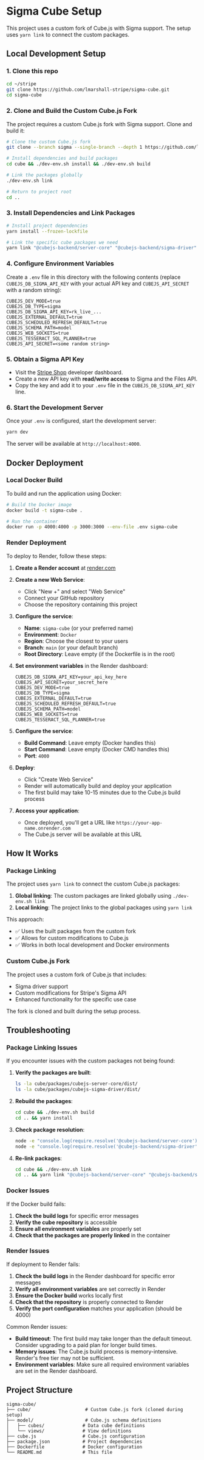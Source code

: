 # Sigma Cube Setup

This project uses a custom fork of Cube.js with Sigma support. The setup uses `yarn link` to connect the custom packages.

## Local Development Setup

### 1. Clone this repo

```sh
cd ~/stripe
git clone https://github.com/lmarshall-stripe/sigma-cube.git
cd sigma-cube
```

### 2. Clone and Build the Custom Cube.js Fork

The project requires a custom Cube.js fork with Sigma support. Clone and build it:

```sh
# Clone the custom Cube.js fork
git clone --branch sigma --single-branch --depth 1 https://github.com/lmarshall-stripe/cube.git cube

# Install dependencies and build packages
cd cube && ./dev-env.sh install && ./dev-env.sh build

# Link the packages globally
./dev-env.sh link

# Return to project root
cd ..
```

### 3. Install Dependencies and Link Packages

```sh
# Install project dependencies
yarn install --frozen-lockfile

# Link the specific cube packages we need
yarn link "@cubejs-backend/server-core" "@cubejs-backend/sigma-driver"
```

### 4. Configure Environment Variables

Create a `.env` file in this directory with the following contents (replace `CUBEJS_DB_SIGMA_API_KEY` with your actual API key and `CUBEJS_API_SECRET` with a random string):

```
CUBEJS_DEV_MODE=true
CUBEJS_DB_TYPE=sigma
CUBEJS_DB_SIGMA_API_KEY=rk_live_...
CUBEJS_EXTERNAL_DEFAULT=true
CUBEJS_SCHEDULED_REFRESH_DEFAULT=true
CUBEJS_SCHEMA_PATH=model
CUBEJS_WEB_SOCKETS=true
CUBEJS_TESSERACT_SQL_PLANNER=true
CUBEJS_API_SECRET=<some random string>
```

### 5. Obtain a Sigma API Key

- Visit the [Stripe Shop](https://go/shop) developer dashboard.
- Create a new API key with **read/write access** to Sigma and the Files API.
- Copy the key and add it to your `.env` file in the `CUBEJS_DB_SIGMA_API_KEY` line.

### 6. Start the Development Server

Once your `.env` is configured, start the development server:

```sh
yarn dev
```

The server will be available at `http://localhost:4000`.

## Docker Deployment

### Local Docker Build

To build and run the application using Docker:

```sh
# Build the Docker image
docker build -t sigma-cube .

# Run the container
docker run -p 4000:4000 -p 3000:3000 --env-file .env sigma-cube
```

### Render Deployment

To deploy to Render, follow these steps:

1. **Create a Render account** at [render.com](https://render.com)

2. **Create a new Web Service**:
   - Click "New +" and select "Web Service"
   - Connect your GitHub repository
   - Choose the repository containing this project

3. **Configure the service**:
   - **Name**: `sigma-cube` (or your preferred name)
   - **Environment**: `Docker`
   - **Region**: Choose the closest to your users
   - **Branch**: `main` (or your default branch)
   - **Root Directory**: Leave empty (if the Dockerfile is in the root)

4. **Set environment variables** in the Render dashboard:
   ```
   CUBEJS_DB_SIGMA_API_KEY=your_api_key_here
   CUBEJS_API_SECRET=your_secret_here
   CUBEJS_DEV_MODE=true
   CUBEJS_DB_TYPE=sigma
   CUBEJS_EXTERNAL_DEFAULT=true
   CUBEJS_SCHEDULED_REFRESH_DEFAULT=true
   CUBEJS_SCHEMA_PATH=model
   CUBEJS_WEB_SOCKETS=true
   CUBEJS_TESSERACT_SQL_PLANNER=true
   ```

5. **Configure the service**:
   - **Build Command**: Leave empty (Docker handles this)
   - **Start Command**: Leave empty (Docker CMD handles this)
   - **Port**: `4000`

6. **Deploy**:
   - Click "Create Web Service"
   - Render will automatically build and deploy your application
   - The first build may take 10-15 minutes due to the Cube.js build process

7. **Access your application**:
   - Once deployed, you'll get a URL like `https://your-app-name.onrender.com`
   - The Cube.js server will be available at this URL

## How It Works

### Package Linking

The project uses `yarn link` to connect the custom Cube.js packages:

1. **Global linking**: The custom packages are linked globally using `./dev-env.sh link`
2. **Local linking**: The project links to the global packages using `yarn link`

This approach:
- ✅ Uses the built packages from the custom fork
- ✅ Allows for custom modifications to Cube.js
- ✅ Works in both local development and Docker environments

### Custom Cube.js Fork

The project uses a custom fork of Cube.js that includes:
- Sigma driver support
- Custom modifications for Stripe's Sigma API
- Enhanced functionality for the specific use case

The fork is cloned and built during the setup process.

## Troubleshooting

### Package Linking Issues

If you encounter issues with the custom packages not being found:

1. **Verify the packages are built**:
   ```sh
   ls -la cube/packages/cubejs-server-core/dist/
   ls -la cube/packages/cubejs-sigma-driver/dist/
   ```

2. **Rebuild the packages**:
   ```sh
   cd cube && ./dev-env.sh build
   cd .. && yarn install
   ```

3. **Check package resolution**:
   ```sh
   node -e "console.log(require.resolve('@cubejs-backend/server-core'));"
   node -e "console.log(require.resolve('@cubejs-backend/sigma-driver'));"
   ```

4. **Re-link packages**:
   ```sh
   cd cube && ./dev-env.sh link
   cd .. && yarn link "@cubejs-backend/server-core" "@cubejs-backend/sigma-driver"
   ```

### Docker Issues

If the Docker build fails:

1. **Check the build logs** for specific error messages
2. **Verify the cube repository** is accessible
3. **Ensure all environment variables** are properly set
4. **Check that the packages are properly linked** in the container

### Render Issues

If deployment to Render fails:

1. **Check the build logs** in the Render dashboard for specific error messages
2. **Verify all environment variables** are set correctly in Render
3. **Ensure the Docker build** works locally first
4. **Check that the repository** is properly connected to Render
5. **Verify the port configuration** matches your application (should be 4000)

Common Render issues:
- **Build timeout**: The first build may take longer than the default timeout. Consider upgrading to a paid plan for longer build times.
- **Memory issues**: The Cube.js build process is memory-intensive. Render's free tier may not be sufficient.
- **Environment variables**: Make sure all required environment variables are set in the Render dashboard.

## Project Structure

```
sigma-cube/
├── cube/                    # Custom Cube.js fork (cloned during setup)
├── model/                   # Cube.js schema definitions
│   ├── cubes/              # Data cube definitions
│   └── views/              # View definitions
├── cube.js                 # Cube.js configuration
├── package.json            # Project dependencies
├── Dockerfile              # Docker configuration
└── README.md               # This file
```